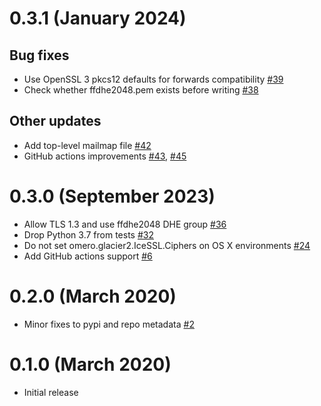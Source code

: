 # 0.3.1 (January 2024)

## Bug fixes

- Use OpenSSL 3 pkcs12 defaults for forwards compatibility [#39](https://github.com/ome/omero-certificates/pull/39)
- Check whether ffdhe2048.pem exists before writing [#38](https://github.com/ome/omero-certificates/pull/38)

## Other updates

- Add top-level mailmap file [#42](https://github.com/ome/omero-certificates/pull/42)
- GitHub actions improvements [#43](https://github.com/ome/omero-certificates/pull/43), [#45](https://github.com/ome/omero-certificates/pull/45)

# 0.3.0 (September 2023)

- Allow TLS 1.3 and use ffdhe2048 DHE group [#36](https://github.com/ome/omero-certificates/pull/36)
- Drop Python 3.7 from tests [#32](https://github.com/ome/omero-certificates/pull/32)
- Do not set omero.glacier2.IceSSL.Ciphers on OS X environments [#24](https://github.com/ome/omero-certificates/pull/24)
- Add GitHub actions support [#6](https://github.com/ome/omero-certificates/pull/6)

# 0.2.0 (March 2020)

- Minor fixes to pypi and repo metadata [#2](https://github.com/ome/omero-certificates/pull/2)

# 0.1.0 (March 2020)

- Initial release
